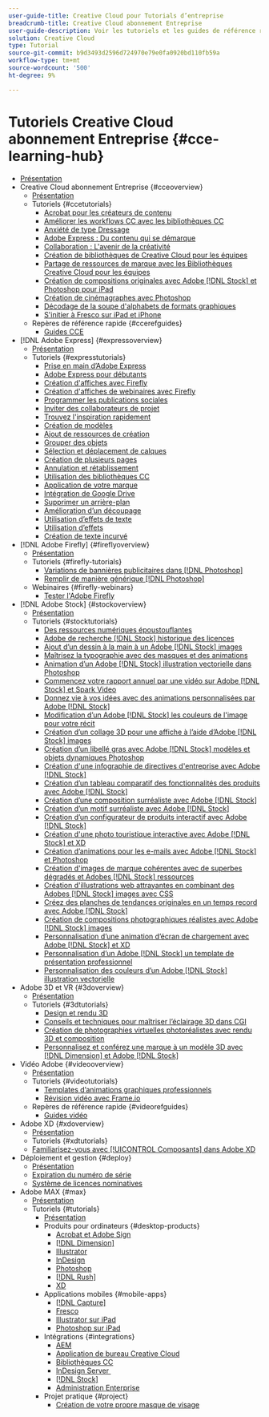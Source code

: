 ```yaml
---
user-guide-title: Creative Cloud pour Tutorials d’entreprise
breadcrumb-title: Creative Cloud abonnement Entreprise
user-guide-description: Voir les tutoriels et les guides de référence rapide consacrés au Creative Cloud pour les entreprises
solution: Creative Cloud
type: Tutorial
source-git-commit: b9d3493d2596d724970e79e0fa0920bd110fb59a
workflow-type: tm+mt
source-wordcount: '500'
ht-degree: 9%

---
```



# Tutoriels Creative Cloud abonnement Entreprise {#cce-learning-hub}

+ [Présentation](overview.md)
+ Creative Cloud abonnement Entreprise {#cceoverview}
   + [Présentation](cce/overview-cce.md)
   + Tutoriels {#ccetutorials}
      + [Acrobat pour les créateurs de contenu](cce/acrobat-content-creators.md)
      + [Améliorer les workflows CC avec les bibliothèques CC](cce/cc-workflows-cc-libraries.md)
      + [Anxiété de type Dressage](cce/taming-type-anxiety.md)
      + [Adobe Express : Du contenu qui se démarque](cce/adobe-express-content-that-stands-out.md)
      + [Collaboration : L&#39;avenir de la créativité](cce/collaboration-the-future-of-creativity.md)
      + [Création de bibliothèques de Creative Cloud pour les équipes](cce/ccteamlibraries.md)
      + [Partage de ressources de marque avec les Bibliothèques Creative Cloud pour les équipes](cce/sharecclibraries.md)
      + [Création de compositions originales avec Adobe [!DNL Stock] et Photoshop pour iPad](cce/compositepsipad.md)
      + [Création de cinémagraphes avec Photoshop](cce/cinemagraphps.md)
      + [Décodage de la soupe d&#39;alphabets de formats graphiques](cce/alphabetsoup.md)
      + [S&#39;initier à Fresco sur iPad et iPhone](cce/frescoworkshop.md)
   + Repères de référence rapide {#ccerefguides}
      + [Guides CCE](quick-reference/overview-ref.md)
+ [!DNL Adobe Express] {#expressoverview}
   + [Présentation](express/overview-express.md)
   + Tutoriels {#expresstutorials}
      + [Prise en main d’Adobe Express](express/get-started.md)
      + [Adobe Express pour débutants](express/adobe-express-beginners.md)
      + [Création d&#39;affiches avec Firefly](express/create-social-posters.md)
      + [Création d&#39;affiches de webinaires avec Firefly](express/create-webinar-poster.md)
      + [Programmer les publications sociales](express/schedule.md)
      + [Inviter des collaborateurs de projet](express/collaborate.md)
      + [Trouvez l&#39;inspiration rapidement](express/get-inspiration.md)
      + [Création de modèles](express/create-templates.md)
      + [Ajout de ressources de création](express/add-design-assets.md)
      + [Grouper des objets](express/group-objects.md)
      + [Sélection et déplacement de calques](express/layers.md)
      + [Création de plusieurs pages](express/multiple-pages.md)
      + [Annulation et rétablissement](express/undo-redo.md)
      + [Utilisation des bibliothèques CC](express/cc-libraries.md)
      + [Application de votre marque](express/brand.md)
      + [Intégration de Google Drive](express/google-drive.md)
      + [Supprimer un arrière-plan](express/remove-background.md)
      + [Amélioration d’un découpage](express/refine-cutout.md)
      + [Utilisation d’effets de texte](express/text-effects.md)
      + [Utilisation d’effets](express/image-effects.md)
      + [Création de texte incurvé](express/create-curved-text.md)
+ [!DNL Adobe Firefly] {#fireflyoverview}
   + [Présentation](firefly/overview-firefly.md)
   + Tutoriels {#firefly-tutorials}
      + [Variations de bannières publicitaires dans [!DNL Photoshop]](firefly/web-banner-ad.md)
      + [Remplir de manière générique [!DNL Photoshop]](firefly/generative-fill.md)
   + Webinaires {#firefly-webinars}
      + [Tester l&#39;Adobe Firefly](firefly/webinar-experimenting.md)
+ [!DNL Adobe Stock] {#stockoverview}
   + [Présentation](stock/overview-stock.md)
   + Tutoriels {#stocktutorials}
      + [Des ressources numériques époustouflantes](stock/stunning-digital-assets.md)
      + [Adobe de recherche [!DNL Stock] historique des licences](stock/searchstock.md)
      + [Ajout d’un dessin à la main à un Adobe [!DNL Stock] images](stock/handdrawn.md)
      + [Maîtrisez la typographie avec des masques et des animations](stock/flairtypography.md)
      + [Animation d’un Adobe [!DNL Stock] illustration vectorielle dans Photoshop](stock/animatevector.md)
      + [Commencez votre rapport annuel par une vidéo sur Adobe [!DNL Stock] et Spark Video](stock/annualreport.md)
      + [Donnez vie à vos idées avec des animations personnalisées par Adobe [!DNL Stock]](stock/customanimations.md)
      + [Modification d’un Adobe [!DNL Stock] les couleurs de l&#39;image pour votre récit](stock/changecolors.md)
      + [Création d’un collage 3D pour une affiche à l’aide d’Adobe [!DNL Stock] images](stock/collage.md)
      + [Création d’un libellé gras avec Adobe [!DNL Stock] modèles et objets dynamiques Photoshop](stock/boldlabel.md)
      + [Création d&#39;une infographie de directives d&#39;entreprise avec Adobe [!DNL Stock]](stock/infographic.md)
      + [Création d’un tableau comparatif des fonctionnalités des produits avec Adobe [!DNL Stock]](stock/featurecomparison.md)
      + [Création d’une composition surréaliste avec Adobe [!DNL Stock]](stock/surrealcomposite.md)
      + [Création d’un motif surréaliste avec Adobe [!DNL Stock]](stock/surrealpattern.md)
      + [Création d’un configurateur de produits interactif avec Adobe [!DNL Stock]](stock/productconfigurator.md)
      + [Création d&#39;une photo touristique interactive avec Adobe [!DNL Stock] et XD](stock/interactivetourismphoto.md)
      + [Création d’animations pour les e-mails avec Adobe [!DNL Stock] et Photoshop](stock/animationemail.md)
      + [Création d&#39;images de marque cohérentes avec de superbes dégradés et Adobes [!DNL Stock] ressources](stock/brandgradients.md)
      + [Création d&#39;illustrations web attrayantes en combinant des Adobes [!DNL Stock] images avec CSS](stock/webgraphics.md)
      + [Créez des planches de tendances originales en un temps record avec Adobe [!DNL Stock]](stock/moodboard.md)
      + [Création de compositions photographiques réalistes avec Adobe [!DNL Stock] images](stock/realisticcomposite.md)
      + [Personnalisation d’une animation d’écran de chargement avec Adobe [!DNL Stock] et XD](stock/loadingscreen.md)
      + [Personnalisation d’un Adobe [!DNL Stock] un template de présentation professionnel](stock/presentationtemplate.md)
      + [Personnalisation des couleurs d’un Adobe [!DNL Stock] illustration vectorielle](stock/customizecolors.md)
+ Adobe 3D et VR {#3doverview}
   + [Présentation](3di/overview-3di.md)
   + Tutoriels {#3dtutorials}
      + [Design et rendu 3D](3di/substance-3d-stager.md)
      + [Conseils et techniques pour maîtriser l’éclairage 3D dans CGI](3di/mastering3dlighting.md)
      + [Création de photographies virtuelles photoréalistes avec rendu 3D et composition](3di/photorealistic.md)
      + [Personnalisez et conférez une marque à un modèle 3D avec [!DNL Dimension] et Adobe [!DNL Stock]](3di/3ddimensionstock.md)
+ Vidéo Adobe {#videooverview}
   + [Présentation](dva/overview-dva.md)
   + Tutoriels {#videotutorials}
      + [Templates d’animations graphiques professionnels](dva/motion-graphics-templates.md)
      + [Révision vidéo avec Frame.io](dva/video-review-frame-io.md)
   + Repères de référence rapide {#videorefguides}
      + [Guides vidéo](dva/overview-dva-ref.md)
+ Adobe XD {#xdoverview}
   + [Présentation](xd/overview-xd.md)
   + Tutoriels {#xdtutorials}
   + [Familiarisez-vous avec [!UICONTROL Composants] dans Adobe XD](xd/components.md)
+ Déploiement et gestion {#deploy}
   + [Présentation](deploy/overview-deploy.md)
   + [Expiration du numéro de série](deploy/cceserial.md)
   + [Système de licences nominatives](deploy/nameduserlicensing.md)
+ Adobe MAX {#max}
   + [Présentation](max/overview-max.md)
   + Tutoriels {#tutorials}
      + [Présentation](max/maxtutorials.md)
      + Produits pour ordinateurs {#desktop-products}
         + [Acrobat et Adobe Sign](max/acrobat-sign.md)
         + [[!DNL Dimension]](max/dimension.md)
         + [Illustrator](max/illustrator.md)
         + [InDesign](max/indesign.md)
         + [Photoshop](max/photoshop.md)
         + [[!DNL Rush]](max/rush.md)
         + [XD](max/xd.md)
      + Applications mobiles {#mobile-apps}
         + [[!DNL Capture]](max/capture.md)
         + [Fresco](max/fresco.md)
         + [Illustrator sur iPad](max/illustratoripad.md)
         + [Photoshop sur iPad](max/photoshopipad.md)
      + Intégrations {#integrations}
         + [AEM](max/aem.md)
         + [Application de bureau Creative Cloud](max/creativeclouddesktopapp.md)
         + [Bibliothèques CC](max/cclibraries.md)
         + [InDesign Server ](max/indesignserver.md)
         + [[!DNL Stock]](max/stock.md)
         + [Administration Enterprise](max/enterprise.md)
      + Projet pratique {#project}
         + [Création de votre propre masque de visage](max/handsonproject.md)